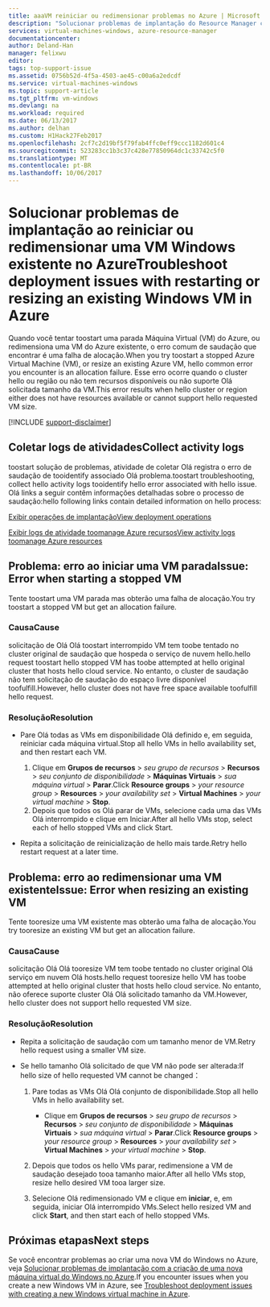 ```yaml
---
title: aaaVM reiniciar ou redimensionar problemas no Azure | Microsoft Docs
description: "Solucionar problemas de implantação do Resource Manager com a reinicialização ou o redimensionamento de uma máquina virtual Windows no Azure"
services: virtual-machines-windows, azure-resource-manager
documentationcenter: 
author: Deland-Han
manager: felixwu
editor: 
tags: top-support-issue
ms.assetid: 0756b52d-4f5a-4503-ae45-c00a6a2edcdf
ms.service: virtual-machines-windows
ms.topic: support-article
ms.tgt_pltfrm: vm-windows
ms.devlang: na
ms.workload: required
ms.date: 06/13/2017
ms.author: delhan
ms.custom: H1Hack27Feb2017
ms.openlocfilehash: 2cf7c2d19bf5f79fab4ffc0eff9ccc1182d601c4
ms.sourcegitcommit: 523283cc1b3c37c428e77850964dc1c33742c5f0
ms.translationtype: MT
ms.contentlocale: pt-BR
ms.lasthandoff: 10/06/2017
---
```

# <a name="troubleshoot-deployment-issues-with-restarting-or-resizing-an-existing-windows-vm-in-azure"></a><span data-ttu-id="870c5-103">Solucionar problemas de implantação ao reiniciar ou redimensionar uma VM Windows existente no Azure</span><span class="sxs-lookup"><span data-stu-id="870c5-103">Troubleshoot deployment issues with restarting or resizing an existing Windows VM in Azure</span></span>
<span data-ttu-id="870c5-104">Quando você tentar toostart uma parada Máquina Virtual (VM) do Azure, ou redimensiona uma VM do Azure existente, o erro comum de saudação que encontrar é uma falha de alocação.</span><span class="sxs-lookup"><span data-stu-id="870c5-104">When you try toostart a stopped Azure Virtual Machine (VM), or resize an existing Azure VM, hello common error you encounter is an allocation failure.</span></span> <span data-ttu-id="870c5-105">Esse erro ocorre quando o cluster hello ou região ou não tem recursos disponíveis ou não suporte Olá solicitada tamanho da VM.</span><span class="sxs-lookup"><span data-stu-id="870c5-105">This error results when hello cluster or region either does not have resources available or cannot support hello requested VM size.</span></span>

[!INCLUDE [support-disclaimer](../../../includes/support-disclaimer.md)]

## <a name="collect-activity-logs"></a><span data-ttu-id="870c5-106">Coletar logs de atividades</span><span class="sxs-lookup"><span data-stu-id="870c5-106">Collect activity logs</span></span>
<span data-ttu-id="870c5-107">toostart solução de problemas, atividade de coletar Olá registra o erro de saudação de tooidentify associado Olá problema.</span><span class="sxs-lookup"><span data-stu-id="870c5-107">toostart troubleshooting, collect hello activity logs tooidentify hello error associated with hello issue.</span></span> <span data-ttu-id="870c5-108">Olá links a seguir contêm informações detalhadas sobre o processo de saudação:</span><span class="sxs-lookup"><span data-stu-id="870c5-108">hello following links contain detailed information on hello process:</span></span>

[<span data-ttu-id="870c5-109">Exibir operações de implantação</span><span class="sxs-lookup"><span data-stu-id="870c5-109">View deployment operations</span></span>](../../azure-resource-manager/resource-manager-deployment-operations.md)

[<span data-ttu-id="870c5-110">Exibir logs de atividade toomanage Azure recursos</span><span class="sxs-lookup"><span data-stu-id="870c5-110">View activity logs toomanage Azure resources</span></span>](../../resource-group-audit.md)

## <a name="issue-error-when-starting-a-stopped-vm"></a><span data-ttu-id="870c5-111">Problema: erro ao iniciar uma VM parada</span><span class="sxs-lookup"><span data-stu-id="870c5-111">Issue: Error when starting a stopped VM</span></span>
<span data-ttu-id="870c5-112">Tente toostart uma VM parada mas obterão uma falha de alocação.</span><span class="sxs-lookup"><span data-stu-id="870c5-112">You try toostart a stopped VM but get an allocation failure.</span></span>

### <a name="cause"></a><span data-ttu-id="870c5-113">Causa</span><span class="sxs-lookup"><span data-stu-id="870c5-113">Cause</span></span>
<span data-ttu-id="870c5-114">solicitação de Olá Olá toostart interrompido VM tem toobe tentado no cluster original de saudação que hospeda o serviço de nuvem hello.</span><span class="sxs-lookup"><span data-stu-id="870c5-114">hello request toostart hello stopped VM has toobe attempted at hello original cluster that hosts hello cloud service.</span></span> <span data-ttu-id="870c5-115">No entanto, o cluster de saudação não tem solicitação de saudação do espaço livre disponível toofulfill.</span><span class="sxs-lookup"><span data-stu-id="870c5-115">However, hello cluster does not have free space available toofulfill hello request.</span></span>

### <a name="resolution"></a><span data-ttu-id="870c5-116">Resolução</span><span class="sxs-lookup"><span data-stu-id="870c5-116">Resolution</span></span>
* <span data-ttu-id="870c5-117">Pare Olá todas as VMs em disponibilidade Olá definido e, em seguida, reiniciar cada máquina virtual.</span><span class="sxs-lookup"><span data-stu-id="870c5-117">Stop all hello VMs in hello availability set, and then restart each VM.</span></span>
  
  1. <span data-ttu-id="870c5-118">Clique em **Grupos de recursos** > *seu grupo de recursos* > **Recursos** > *seu conjunto de disponibilidade* > **Máquinas Virtuais** > *sua máquina virtual* > **Parar**.</span><span class="sxs-lookup"><span data-stu-id="870c5-118">Click **Resource groups** > *your resource group* > **Resources** > *your availability set* > **Virtual Machines** > *your virtual machine* > **Stop**.</span></span>
  2. <span data-ttu-id="870c5-119">Depois que todos os Olá parar de VMs, selecione cada uma das VMs Olá interrompido e clique em Iniciar.</span><span class="sxs-lookup"><span data-stu-id="870c5-119">After all hello VMs stop, select each of hello stopped VMs and click Start.</span></span>
* <span data-ttu-id="870c5-120">Repita a solicitação de reinicialização de hello mais tarde.</span><span class="sxs-lookup"><span data-stu-id="870c5-120">Retry hello restart request at a later time.</span></span>

## <a name="issue-error-when-resizing-an-existing-vm"></a><span data-ttu-id="870c5-121">Problema: erro ao redimensionar uma VM existente</span><span class="sxs-lookup"><span data-stu-id="870c5-121">Issue: Error when resizing an existing VM</span></span>
<span data-ttu-id="870c5-122">Tente tooresize uma VM existente mas obterão uma falha de alocação.</span><span class="sxs-lookup"><span data-stu-id="870c5-122">You try tooresize an existing VM but get an allocation failure.</span></span>

### <a name="cause"></a><span data-ttu-id="870c5-123">Causa</span><span class="sxs-lookup"><span data-stu-id="870c5-123">Cause</span></span>
<span data-ttu-id="870c5-124">solicitação Olá Olá tooresize VM tem toobe tentado no cluster original Olá serviço em nuvem Olá hosts.</span><span class="sxs-lookup"><span data-stu-id="870c5-124">hello request tooresize hello VM has toobe attempted at hello original cluster that hosts hello cloud service.</span></span> <span data-ttu-id="870c5-125">No entanto, não oferece suporte cluster Olá Olá solicitado tamanho da VM.</span><span class="sxs-lookup"><span data-stu-id="870c5-125">However, hello cluster does not support hello requested VM size.</span></span>

### <a name="resolution"></a><span data-ttu-id="870c5-126">Resolução</span><span class="sxs-lookup"><span data-stu-id="870c5-126">Resolution</span></span>
* <span data-ttu-id="870c5-127">Repita a solicitação de saudação com um tamanho menor de VM.</span><span class="sxs-lookup"><span data-stu-id="870c5-127">Retry hello request using a smaller VM size.</span></span>
* <span data-ttu-id="870c5-128">Se hello tamanho Olá solicitado de que VM não pode ser alterada:</span><span class="sxs-lookup"><span data-stu-id="870c5-128">If hello size of hello requested VM cannot be changed：</span></span>
  
  1. <span data-ttu-id="870c5-129">Pare todas as VMs Olá Olá conjunto de disponibilidade.</span><span class="sxs-lookup"><span data-stu-id="870c5-129">Stop all hello VMs in hello availability set.</span></span>
     
     * <span data-ttu-id="870c5-130">Clique em **Grupos de recursos** > *seu grupo de recursos* > **Recursos** > *seu conjunto de disponibilidade* > **Máquinas Virtuais** > *sua máquina virtual* > **Parar**.</span><span class="sxs-lookup"><span data-stu-id="870c5-130">Click **Resource groups** > *your resource group* > **Resources** > *your availability set* > **Virtual Machines** > *your virtual machine* > **Stop**.</span></span>
  2. <span data-ttu-id="870c5-131">Depois que todos os hello VMs parar, redimensione a VM de saudação desejado tooa tamanho maior.</span><span class="sxs-lookup"><span data-stu-id="870c5-131">After all hello VMs stop, resize hello desired VM tooa larger size.</span></span>
  3. <span data-ttu-id="870c5-132">Selecione Olá redimensionado VM e clique em **iniciar**, e, em seguida, iniciar Olá interrompido VMs.</span><span class="sxs-lookup"><span data-stu-id="870c5-132">Select hello resized VM and click **Start**, and then start each of hello stopped VMs.</span></span>

## <a name="next-steps"></a><span data-ttu-id="870c5-133">Próximas etapas</span><span class="sxs-lookup"><span data-stu-id="870c5-133">Next steps</span></span>
<span data-ttu-id="870c5-134">Se você encontrar problemas ao criar uma nova VM do Windows no Azure, veja [Solucionar problemas de implantação com a criação de uma nova máquina virtual do Windows no Azure](troubleshoot-deployment-new-vm.md?toc=%2fazure%2fvirtual-machines%2fwindows%2ftoc.json).</span><span class="sxs-lookup"><span data-stu-id="870c5-134">If you encounter issues when you create a new Windows VM in Azure, see [Troubleshoot deployment issues with creating a new Windows virtual machine in Azure](troubleshoot-deployment-new-vm.md?toc=%2fazure%2fvirtual-machines%2fwindows%2ftoc.json).</span></span>

